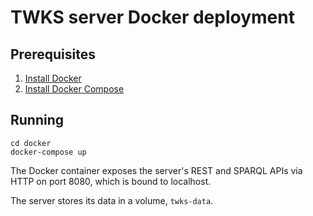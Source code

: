 # TWKS server Docker deployment

## Prerequisites

1. [Install Docker](https://docs.docker.com/v17.12/install/)
1. [Install Docker Compose](https://docs.docker.com/compose/install/)

## Running

    cd docker
    docker-compose up

The Docker container exposes the server's REST and SPARQL APIs via HTTP on port 8080, which is bound to localhost.

The server stores its data in a volume, `twks-data`.
